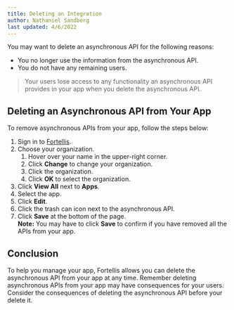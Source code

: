 ```yaml
---
title: Deleting an Integration
author: Nathaniel Sandberg
last updated: 4/6/2022
---
```


You may want to delete an asynchronous API for the following reasons:

* You no longer use the information from the asynchronous API.
* You do not have any remaining users.

> Your users lose access to any functionality an asynchronous API provides in your app when you delete the asynchronous API.

## Deleting an Asynchronous API from Your App

To remove asynchronous APIs from your app, follow the steps below:

1. Sign in to [Fortellis]($[devNetworkUrl]).
1. Choose your organization.  
    1. Hover over your name in the upper-right corner.  
    1. Click **Change** to change your organization.  
    1. Click the organization.  
    1. Click **OK** to select the organization.  
1. Click **View All** next to **Apps**.  
1. Select the app.
1. Click **Edit**.
1. Click the trash can icon next to the asynchronous API.
1. Click **Save** at the bottom of the page.  
    **Note:** You may have to click **Save** to confirm if you have removed all the APIs from your app.  

## Conclusion

To help you manage your app, Fortellis allows you can delete the asynchronous API from your app at any time.
Remember deleting asynchronous APIs from your app may have consequences for your users.
Consider the consequences of deleting the asynchronous API before your delete it.
